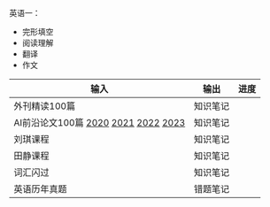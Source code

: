 英语一：


- 完形填空
- 阅读理解
- 翻译
- 作文

| 输入                                                                                                                                                                                                                                            | 输出   | 进度 |
| --------------------------------------------------------------------------------------------------------------------------------------------------------------------------------------------------------------------------------------------- | ---- | -- |
| 外刊精读100篇                                                                                                                                                                                                                                      | 知识笔记 |    |
| AI前沿论文100篇 [2020](https://github.com/louisfb01/Best_AI_paper_2020) [2021](https://github.com/louisfb01/best_AI_papers_2021) [2022](https://github.com/louisfb01/best_AI_papers_2022) [2023](https://github.com/louisfb01/best_AI_papers_2023) | 知识笔记 |    |
| 刘琪课程                                                                                                                                                                                                                                          | 知识笔记 |    |
| 田静课程                                                                                                                                                                                                                                          | 知识笔记 |    |
| 词汇闪过                                                                                                                                                                                                                                          | 知识笔记 |    |
| 英语历年真题                                                                                                                                                                                                                                        | 错题笔记 |    |
